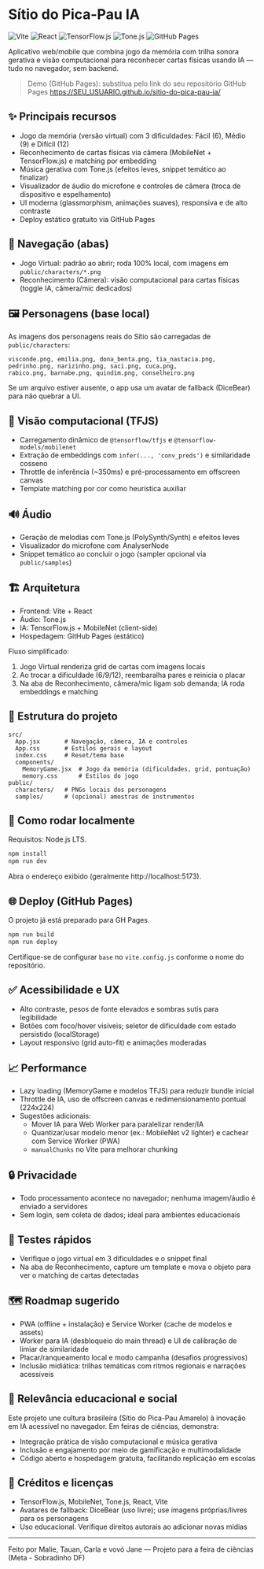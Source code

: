 # Sítio do Pica-Pau IA

![Vite](https://img.shields.io/badge/Bundler-Vite-646CFF)
![React](https://img.shields.io/badge/Frontend-React-61DAFB)
![TensorFlow.js](https://img.shields.io/badge/IA-TensorFlow.js-ff6f00)
![Tone.js](https://img.shields.io/badge/Audio-Tone.js-ff66aa)
![GitHub Pages](https://img.shields.io/badge/Hosting-GitHub%20Pages-171515)

Aplicativo web/mobile que combina jogo da memória com trilha sonora gerativa e visão computacional para reconhecer cartas físicas usando IA — tudo no navegador, sem backend.

> Demo (GitHub Pages): substitua pelo link do seu repositório GitHub Pages
> https://SEU_USUARIO.github.io/sitio-do-pica-pau-ia/

## ✨ Principais recursos
- Jogo da memória (versão virtual) com 3 dificuldades: Fácil (6), Médio (9) e Difícil (12)
- Reconhecimento de cartas físicas via câmera (MobileNet + TensorFlow.js) e matching por embedding
- Música gerativa com Tone.js (efeitos leves, snippet temático ao finalizar)
- Visualizador de áudio do microfone e controles de câmera (troca de dispositivo e espelhamento)
- UI moderna (glassmorphism, animações suaves), responsiva e de alto contraste
- Deploy estático gratuito via GitHub Pages

## 🧭 Navegação (abas)
- Jogo Virtual: padrão ao abrir; roda 100% local, com imagens em `public/characters/*.png`
- Reconhecimento (Câmera): visão computacional para cartas físicas (toggle IA, câmera/mic dedicados)

## 🖼️ Personagens (base local)
As imagens dos personagens reais do Sítio são carregadas de `public/characters`:
```
visconde.png, emilia.png, dona_benta.png, tia_nastacia.png,
pedrinho.png, narizinho.png, saci.png, cuca.png,
rabico.png, barnabe.png, quindim.png, conselheiro.png
```
Se um arquivo estiver ausente, o app usa um avatar de fallback (DiceBear) para não quebrar a UI.

## 🧠 Visão computacional (TFJS)
- Carregamento dinâmico de `@tensorflow/tfjs` e `@tensorflow-models/mobilenet`
- Extração de embeddings com `infer(..., 'conv_preds')` e similaridade cosseno
- Throttle de inferência (~350ms) e pré-processamento em offscreen canvas
- Template matching por cor como heurística auxiliar

## 🔊 Áudio
- Geração de melodias com Tone.js (PolySynth/Synth) e efeitos leves
- Visualizador do microfone com AnalyserNode
- Snippet temático ao concluir o jogo (sampler opcional via `public/samples`)

## 🏗️ Arquitetura
- Frontend: Vite + React
- Áudio: Tone.js
- IA: TensorFlow.js + MobileNet (client-side)
- Hospedagem: GitHub Pages (estático)

Fluxo simplificado:
1) Jogo Virtual renderiza grid de cartas com imagens locais
2) Ao trocar a dificuldade (6/9/12), reembaralha pares e reinicia o placar
3) Na aba de Reconhecimento, câmera/mic ligam sob demanda; IA roda embeddings e matching

## 📂 Estrutura do projeto
```
src/
  App.jsx       # Navegação, câmera, IA e controles
  App.css       # Estilos gerais e layout
  index.css     # Reset/tema base
  components/
    MemoryGame.jsx  # Jogo da memória (dificuldades, grid, pontuação)
    memory.css      # Estilos do jogo
public/
  characters/   # PNGs locais dos personagens
  samples/      # (opcional) amostras de instrumentos
```

## 🚀 Como rodar localmente
Requisitos: Node.js LTS.

```bash
npm install
npm run dev
```
Abra o endereço exibido (geralmente http://localhost:5173).

## 🌐 Deploy (GitHub Pages)
O projeto já está preparado para GH Pages.

```bash
npm run build
npm run deploy
```
Certifique-se de configurar `base` no `vite.config.js` conforme o nome do repositório.

## ✅ Acessibilidade e UX
- Alto contraste, pesos de fonte elevados e sombras sutis para legibilidade
- Botões com foco/hover visíveis; seletor de dificuldade com estado persistido (localStorage)
- Layout responsivo (grid auto-fit) e animações moderadas

## 📈 Performance
- Lazy loading (MemoryGame e modelos TFJS) para reduzir bundle inicial
- Throttle de IA, uso de offscreen canvas e redimensionamento pontual (224x224)
- Sugestões adicionais:
  - Mover IA para Web Worker para paralelizar render/IA
  - Quantizar/usar modelo menor (ex.: MobileNet v2 lighter) e cachear com Service Worker (PWA)
  - `manualChunks` no Vite para melhorar chunking

## 🔒 Privacidade
- Todo processamento acontece no navegador; nenhuma imagem/áudio é enviado a servidores
- Sem login, sem coleta de dados; ideal para ambientes educacionais

## 🧪 Testes rápidos
- Verifique o jogo virtual em 3 dificuldades e o snippet final
- Na aba de Reconhecimento, capture um template e mova o objeto para ver o matching de cartas detectadas

## 🗺️ Roadmap sugerido
- PWA (offline + instalação) e Service Worker (cache de modelos e assets)
- Worker para IA (desbloqueio do main thread) e UI de calibração de limiar de similaridade
- Placar/ranqueamento local e modo campanha (desafios progressivos)
- Inclusão midiática: trilhas temáticas com ritmos regionais e narrações acessíveis

## 📢 Relevância educacional e social
Este projeto une cultura brasileira (Sítio do Pica-Pau Amarelo) à inovação em IA acessível no navegador. Em feiras de ciências, demonstra:
- Integração prática de visão computacional e música gerativa
- Inclusão e engajamento por meio de gamificação e multimodalidade
- Código aberto e hospedagem gratuita, facilitando replicação em escolas

## 📜 Créditos e licenças
- TensorFlow.js, MobileNet, Tone.js, React, Vite
- Avatares de fallback: DiceBear (uso livre); use imagens próprias/livres para os personagens
- Uso educacional. Verifique direitos autorais ao adicionar novas mídias

---
Feito por Malie, Tauan, Carla e vovó Jane — Projeto para a feira de ciências (Meta - Sobradinho DF)
